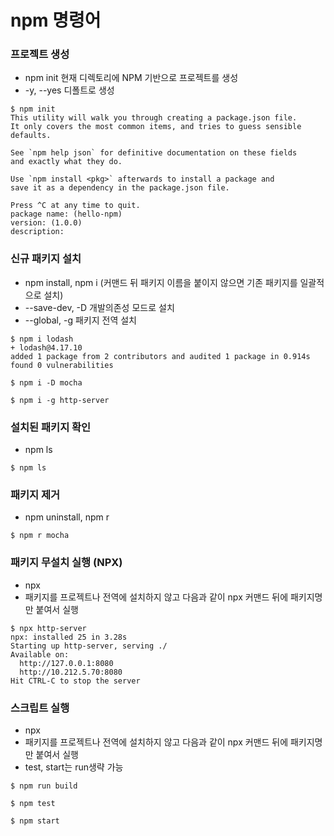 # npm 명령어

### 프로젝트 생성

- npm init 현재 디렉토리에 NPM 기반으로 프로젝트를 생성
- -y, --yes 디폴트로 생성

```console
$ npm init
This utility will walk you through creating a package.json file.
It only covers the most common items, and tries to guess sensible defaults.

See `npm help json` for definitive documentation on these fields
and exactly what they do.

Use `npm install <pkg>` afterwards to install a package and
save it as a dependency in the package.json file.

Press ^C at any time to quit.
package name: (hello-npm)
version: (1.0.0)
description:
```

### 신규 패키지 설치

- npm install, npm i (커맨드 뒤 패키지 이름을 붙이지 않으면 기존 패키지를 일괄적으로 설치)
- --save-dev, -D 개발의존성 모드로 설치
- --global, -g 패키지 전역 설치

```console
$ npm i lodash
+ lodash@4.17.10
added 1 package from 2 contributors and audited 1 package in 0.914s
found 0 vulnerabilities

$ npm i -D mocha

$ npm i -g http-server
```

### 설치된 패키지 확인

- npm ls

```console
$ npm ls
```

### 패키지 제거

- npm uninstall, npm r

```console
$ npm r mocha
```

### 패키지 무설치 실행 (NPX)

- npx
- 패키지를 프로젝트나 전역에 설치하지 않고 다음과 같이 npx 커맨드 뒤에 패키지명만 붙여서 실행

```console
$ npx http-server
npx: installed 25 in 3.28s
Starting up http-server, serving ./
Available on:
  http://127.0.0.1:8080
  http://10.212.5.70:8080
Hit CTRL-C to stop the server
```

### 스크립트 실행

- npx
- 패키지를 프로젝트나 전역에 설치하지 않고 다음과 같이 npx 커맨드 뒤에 패키지명만 붙여서 실행
- test, start는 run생략 가능

```console
$ npm run build

$ npm test

$ npm start
```
